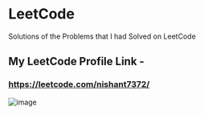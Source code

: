 # LeetCode
Solutions of the Problems that I had Solved on LeetCode

## My LeetCode Profile Link - 
### https://leetcode.com/nishant7372/

![image](https://user-images.githubusercontent.com/91368799/192158124-0ceeaa76-611f-43e1-a604-3f8022580b6d.png)
